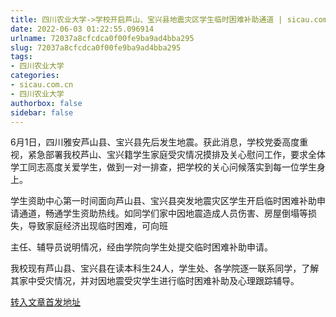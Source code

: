```yaml
---
title: 四川农业大学->学校开启芦山、宝兴县地震灾区学生临时困难补助通道 | sicau.com.cn
date: 2022-06-03 01:22:55.096914
urlname: 72037a8cfcdca0f00fe9ba9ad4bba295
slug: 72037a8cfcdca0f00fe9ba9ad4bba295
tags: 
- 四川农业大学
categories:
- sicau.com.cn
- 四川农业大学
authorbox: false
sidebar: false
---
```

6月1日，四川雅安芦山县、宝兴县先后发生地震。获此消息，学校党委高度重视，紧急部署我校芦山、宝兴籍学生家庭受灾情况摸排及关心慰问工作，要求全体学工同志高度关爱学生，做到一对一排查，把学校的关心问候落实到每一位学生身上。

学生资助中心第一时间面向芦山县、宝兴县突发地震灾区学生开启临时困难补助申请通道，畅通学生资助热线。如同学们家中因地震造成人员伤害、房屋倒塌等损失，导致家庭经济出现临时困难，可向班
<!--more-->
主任、辅导员说明情况，经由学院向学生处提交临时困难补助申请。

我校现有芦山县、宝兴县在读本科生24人，学生处、各学院逐一联系同学，了解其家中受灾情况，并对因地震受灾学生进行临时困难补助及心理跟踪辅导。



[转入文章首发地址](https://news.sicau.edu.cn/info/1078/68154.htm)